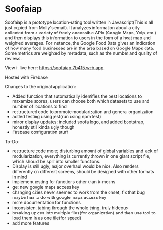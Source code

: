 # Soofaiap
Soofaiap is a prototype location-rating tool written in Javascript(This is all just copied from Molly's email). It analyzes information about a city collected from a variety of freely-accessible APIs (Google Maps, Yelp, etc.) and then displays this information to users in the form of a heat map and weighted averages. For instance, the Google Food Data gives an indication of how many food businesses are in the area based on Google Maps data. Some metrics are weighted by metadata, such as the number and quality of reviews.

View it live here: https://soofaiap-7b415.web.app.

Hosted with Firebase

Changes to the original application:
  - Added function that automatically identifies the best locations to maxamize scores, users can choose both which datasets to use and number of locations to find
  - restructured code to promote modularization and general organization
  - added testing using jest(run using npm test)
  - minor display updates: included soofa logo, and added bootstrap, honestly still kinda ugly though
  - Firebase configuration stuff
  
To-Do:
  - restructure code more; disturbing amount of global variables and lack of modularization, everything is currently thrown in one giant script file, which should be split into smaller functions.
  - Display is still ugly, major overhaul would be nice. Also renders differently on different screens, should be designed with other formats in mind
  - implement testing for functions other than k-means
  - get new google maps access key
  - changing cities never seemed to work from the onset, fix that bug, maybe has to do with google maps access key
  - more documentation for functions
  - inconsistent tabing through the whole thing, truly hideous
  - breaking up css into multiple files(for organization) and then use tool to load them in as one file(for speed)
  - add more features
  
  

  


